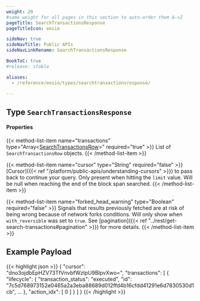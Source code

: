 ```yaml
---
weight: 20
#same weight for all pages in this section to auto-order them A->Z
pageTitle: SearchTransactionsResponse
pageTitleIcon: eosio

sideNav: true
sideNavTitle: Public APIs
sideNavLinkRename: SearchTransactionsResponse

BookToC: true
#release: stable

aliases:
  - /reference/eosio/types/searchtransactionsresponse/

---
```


## Type `SearchTransactionsResponse`

#### Properties

{{< method-list-item name="transactions" type="Array<[SearchTransactionsRow](/eosio/public-apis/reference/types/searchtransactionsrow)>" required="true" >}}
  List of `SearchTransactionsRow` objects.
{{< /method-list-item >}}

{{< method-list-item name="cursor" type="String" required="false" >}}
  [Cursor]({{< ref "/platform/public-apis/understanding-cursors" >}}) to pass back to continue your query. Only present when hitting the `limit` value. Will be null when reaching the end of the block span searched.
{{< /method-list-item >}}

{{< method-list-item name="forked_head_warning" type="Boolean" required="false" >}}
  Signals that results previously fetched are at risk of being wrong because of network forks conditions. Will only show when `with_reversible` was set to `true`. See [pagination]({{< ref "../rest/get-search-transactions#pagination" >}}) for more details.
{{< /method-list-item >}}

## Example Payload

{{< highlight json >}}
{
  "cursor": "dno3ojdbEpHZV73TfVnvbfWzIpU9BlpvXwo=",
  "transactions": [
    {
      "lifecycle": {
        "transaction_status": "executed",
        "id": "7c5d768973152e0465a2a3eba88689d012ffd4b16cfdd41291e6d7830530d1cb",
        ...
      },
      "action_idx": [
        0
      ]
    }
  ]
}
{{< /highlight >}}
